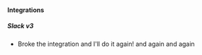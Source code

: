 
#### Integrations

##### Slack v3

- Broke the integration and I'll do it again! and again and again